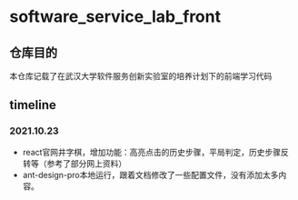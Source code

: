 # software_service_lab_front
## 仓库目的
本仓库记载了在武汉大学软件服务创新实验室的培养计划下的前端学习代码

## timeline
### 2021.10.23
- react官网井字棋，增加功能：高亮点击的历史步骤，平局判定，历史步骤反转等（参考了部分网上资料）
- ant-design-pro本地运行，跟着文档修改了一些配置文件，没有添加太多内容。
